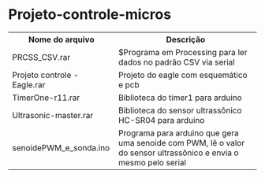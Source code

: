 # Projeto-controle-micros
<table>
  <tr>
    <th>Nome do arquivo</th>
    <th>Descrição</th>
  </tr>
  <tr>
    <td>PRCSS_CSV.rar</td>
    <td>$Programa em Processing para ler dados no padrão CSV via serial</td>
  </tr>
  <tr>
    <td>Projeto controle - Eagle.rar</td>
    <td>Projeto do eagle com esquemático e pcb</td>
  </tr>
  <tr>
    <td>TimerOne-r11.rar</td>
    <td>Biblioteca do timer1 para arduino</td>
  </tr>
  <tr>
    <td>Ultrasonic-master.rar	</td>
    <td>Biblioteca do sensor ultrassônico HC-SR04 para arduino</td>
  </tr>
  <tr>
    <td>senoidePWM_e_sonda.ino</td>
    <td>Programa para arduino que gera uma senoide com PWM, lê o valor do sensor ultrassônico e envia o mesmo pelo serial</td>
  </tr>
</table>
